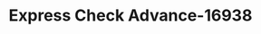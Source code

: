 ---
f_zip-code: 32303
f_state-code: FL
title: Express Check Advance-16938
f_phone: 850-298-4300
f_city-only: Tallahassee
f_address: 2418 North Monroe Street Suite 200 Tallahassee
f_location-unique-id: '16938'
slug: express-check-advance-16938
updated-on: '2024-05-30T13:46:58.046Z'
created-on: '2024-05-30T13:36:59.803Z'
published-on: '2024-05-30T13:54:32.469Z'
f_city-state: cms/city/tallahassee-fl.md
f_company: cms/company/express-check-advance.md
f_state: cms/state/florida.md
layout: '[payday-loan].html'
tags: payday-loan
---